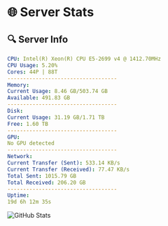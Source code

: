 # 🌐 Server Stats
## 🔍 Server Info
```yaml
CPU: Intel(R) Xeon(R) CPU E5-2699 v4 @ 1412.70MHz
CPU Usage: 5.20%
Cores: 44P | 88T
-----------------------------------
Memory:
Current Usage: 8.46 GB/503.74 GB
Available: 491.83 GB
-----------------------------------
Disk:
Current Usage: 31.19 GB/1.71 TB
Free: 1.60 TB
-----------------------------------
GPU:
No GPU detected
-----------------------------------
Network:
Current Transfer (Sent): 533.14 KB/s
Current Transfer (Received): 77.47 KB/s
Total Sent: 1015.79 GB
Total Received: 206.20 GB
-----------------------------------
Uptime:
19d 6h 12m 35s
```
![GitHub Stats](https://img.shields.io/badge/Updated-2025-05-08_23:21:23-blue)